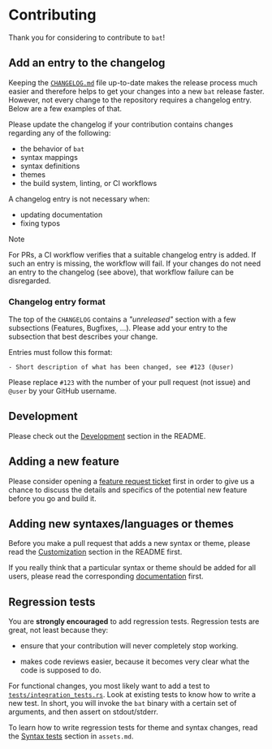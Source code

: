 # Contributing

Thank you for considering to contribute to `bat`!



## Add an entry to the changelog

Keeping the [`CHANGELOG.md`](CHANGELOG.md) file up-to-date makes the release
process much easier and therefore helps to get your changes into a new `bat`
release faster. However, not every change to the repository requires a
changelog entry. Below are a few examples of that.

Please update the changelog if your contribution contains changes regarding
any of the following:
  - the behavior of `bat`
  - syntax mappings
  - syntax definitions
  - themes
  - the build system, linting, or CI workflows

A changelog entry is not necessary when:
  - updating documentation
  - fixing typos

>[!NOTE]
> For PRs, a CI workflow verifies that a suitable changelog entry is
> added. If such an entry is missing, the workflow will fail. If your
> changes do not need an entry to the changelog (see above), that
> workflow failure can be disregarded.


### Changelog entry format

The top of the `CHANGELOG` contains a *"unreleased"* section with a few
subsections (Features, Bugfixes, …). Please add your entry to the subsection
that best describes your change.

Entries must follow this format:
```
- Short description of what has been changed, see #123 (@user)
```
Please replace `#123` with the number of your pull request (not issue) and
`@user` by your GitHub username.


## Development

Please check out the [Development](https://github.com/sharkdp/bat#development)
section in the README.


## Adding a new feature

Please consider opening a
[feature request ticket](https://github.com/sharkdp/bat/issues/new?assignees=&labels=feature-request&template=feature_request.md)
first in order to give us a chance to discuss the details and specifics of the potential new feature before you go and build it.


## Adding new syntaxes/languages or themes

Before you make a pull request that adds a new syntax or theme, please read
the [Customization](https://github.com/sharkdp/bat#customization) section
in the README first.

If you really think that a particular syntax or theme should be added for all
users, please read the corresponding
[documentation](https://github.com/sharkdp/bat/blob/master/doc/assets.md)
first.


## Regression tests

You are **strongly encouraged** to add regression tests. Regression tests are great,
not least because they:

* ensure that your contribution will never completely stop working.

* makes code reviews easier, because it becomes very clear what the code is
  supposed to do.

For functional changes, you most likely want to add a test to
[`tests/integration_tests.rs`](https://github.com/sharkdp/bat/blob/master/tests/integration_tests.rs).
Look at existing tests to know how to write a new test. In short, you will
invoke the `bat` binary with a certain set of arguments, and then assert on
stdout/stderr.

To learn how to write regression tests for theme and syntax changes, read the
[Syntax
tests](https://github.com/sharkdp/bat/blob/master/doc/assets.md#syntax-tests)
section in `assets.md`.
